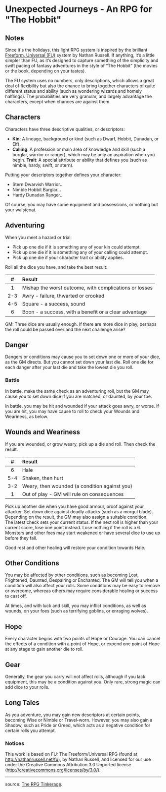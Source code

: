 # Unexpected Journeys - An RPG for "The Hobbit"

## Notes

Since it's the holidays, this light RPG system is inspired by the brilliant [Freeform, Universal (FU)](perilplanet.com/fu/) system by Nathan Russell. If anything, it’s a little simpler than FU, as it’s designed to capture something of the simplicity and swift pacing of fantasy adventures in the style of “The Hobbit” (the movies or the book, depending on your tastes).

The FU system uses no numbers, only descriptions, which allows a great deal of flexibility but also the chance to bring together characters of quite different status and ability (such as wondering wizards and homely halflings). The probabilities are very granular, and largely advantage the characters, except when chances are against them.

## Characters

Characters have three descriptive qualities, or descriptors:

* **Kin**: A lineage, background or kind (such as Dwarf, Hobbit, Dunadan, or Elf).
* **Calling**: A profession or main area of knowledge and skill (such a burglar, warrior or ranger), which may be only an aspiration when you begin.
**Trait**: A special attribute or ability that defines you (such as nimble, hardy, swift, or stern).

Putting your descriptors together defines your character:

* Stern Dwarvish Warrior...
* Nimble Hobbit Burglar...
* Hardy Dunadan Ranger...

Of course, you may have some equipment and possessions, or nothing but your waistcoat.

## Adventuring

When you meet a hazard or trial:

* Pick up one die if it is something any of your kin could attempt.
* Pick up one die if it is something any of your calling could attempt.
* Pick up one die if your character trait or ability applies.

Roll all the dice you have, and take the best result:

|  #  | Result                                                 |
|:---:|:-------------------------------------------------------|
|  1  | Mishap the worst outcome, with complications or losses |
| 2-3 | Awry - failure, thwarted or crooked                    |
| 4-5 | Square - a success, sound                              |
|  6  | Boon - a success, with a benefit or a clear advantage  |

GM: Three dice are usually enough. If there are more dice in play, perhaps the roll could be passed over and the next challenge arise?

## Danger

Dangers or conditions may cause you to set down one or more of your dice, as the GM directs. But you cannot set down your last die. Roll one die for each danger after your last die and take the lowest die you roll.

### Battle

In battle, make the same check as an adventuring roll, but the GM may cause you to set down dice if you are matched, or daunted, by your foe.

In battle, you may be hit and wounded if your attack goes awry, or worse. If you are hit, you may have cause to roll to check your Wounds and Weariness, as below.

## Wounds and Weariness

If you are wounded, or grow weary, pick up a die and roll. Then check the result.

|  #  | Result                                        |
|:---:|:----------------------------------------------|
|  6  | Hale                                          |
| 5-4 | Shaken, then hurt                             |
| 3-2 | Weary, then wounded (a condition against you) |
|  1  | Out of play - GM will rule on consequences    |

Pick up another die when you have good armour, proof against your attacker. Set down dice against deadly attacks (such as a morgul blade). Depending on the result, the GM may also assign a suitable condition.  
The latest check sets your current status. If the next roll is higher than your current score, lose one point instead. Lose nothing if the roll is a 6.  
Monsters and other foes may start weakened or have several dice to use up before they fall.

Good rest and other healing will restore your condition towards Hale.

## Other Conditions

You may be affected by other conditions, such as becoming Lost, Frightened, Daunted, Despairing or Enchanted. The GM will tell you when a condition will also affect your rolls. Some conditions may be easy to remove or overcome, whereas others may require considerable healing or success to cast off.

At times, and with luck and skill, you may inflict conditions, as well as wounds, on your foes (such as terrifying goblins, or enraging wolves).

## Hope

Every character begins with two points of Hope or Courage. You can cancel the effects of a condition with a point of Hope, or expend one point of Hope at any stage to gain another die to roll.

## Gear

Generally, the gear you carry will not affect rolls, although if you lack equipment, this may be a condition against you. Only rare, strong magic can add dice to your rolls.

## Long Tales

As you adventure, you may gain new descriptors at certain points, becoming Wise or Nimble or Travel-worn. However, you may also gain a Shadow, such as Pride or Greed, which acts as a negative condition for certain rolls you attempt.

### Notices

This work is based on FU: The Freeform/Universal RPG (found at http://nathanrussell.net/fu), by Nathan Russell, and licensed for our use under the Creative Commons Attribution 3.0 Unported license (http://creativecommons.org/licenses/by/3.0/).


----

source: [The RPG Tinkerage](http://rpg-tinker.blogspot.fr/2013/12/unexpected-journeys-rpg-for-hobbit.html).
